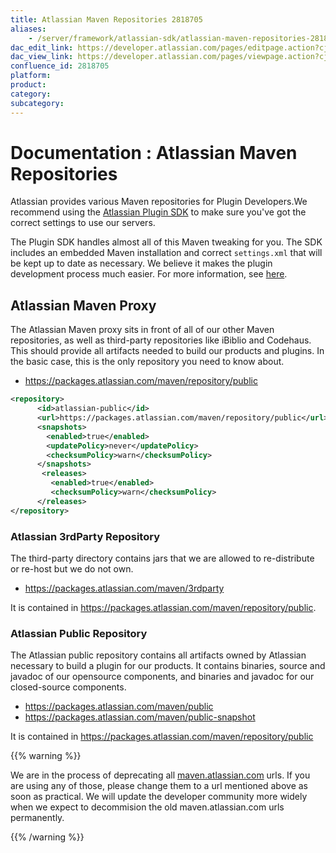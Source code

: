 ```yaml
---
title: Atlassian Maven Repositories 2818705
aliases:
    - /server/framework/atlassian-sdk/atlassian-maven-repositories-2818705.html
dac_edit_link: https://developer.atlassian.com/pages/editpage.action?cjm=wozere&pageId=2818705
dac_view_link: https://developer.atlassian.com/pages/viewpage.action?cjm=wozere&pageId=2818705
confluence_id: 2818705
platform:
product:
category:
subcategory:
---
```

# Documentation : Atlassian Maven Repositories

Atlassian provides various Maven repositories for Plugin Developers.We recommend using the [Atlassian Plugin SDK](/server/framework/atlassian-sdk/working-with-the-sdk-2818723.html) to make sure you've got the correct settings to use our servers.

The Plugin SDK handles almost all of this Maven tweaking for you. The SDK includes an embedded Maven installation and correct `settings.xml` that will be kept up to date as necessary. We believe it makes the plugin development process much easier. For more information, see [here](/server/framework/atlassian-sdk/set-up-the-atlassian-plugin-sdk-and-build-a-project-2818660.html).

## Atlassian Maven Proxy 

The Atlassian Maven proxy sits in front of all of our other Maven repositories, as well as third-party repositories like iBiblio and Codehaus. This should provide all artifacts needed to build our products and plugins. In the basic case, this is the only repository you need to know about.

-   <a href="https://packages.atlassian.com/maven/repository/public" class="uri external-link">https://packages.atlassian.com/maven/repository/public</a>

``` xml
<repository>
      <id>atlassian-public</id>
      <url>https://packages.atlassian.com/maven/repository/public</url>
      <snapshots>
        <enabled>true</enabled>
        <updatePolicy>never</updatePolicy>
        <checksumPolicy>warn</checksumPolicy>
      </snapshots>
       <releases>
         <enabled>true</enabled>
         <checksumPolicy>warn</checksumPolicy>
      </releases>
</repository>
```

### Atlassian 3rdParty Repository

The third-party directory contains jars that we are allowed to re-distribute or re-host but we do not own.

-   <a href="https://packages.atlassian.com/maven/3rdparty" class="uri external-link">https://packages.atlassian.com/maven/3rdparty</a>

It is contained in <a href="https://packages.atlassian.com/maven/repository/public" class="uri external-link">https://packages.atlassian.com/maven/repository/public</a>.

### Atlassian Public Repository

The Atlassian public repository contains all artifacts owned by Atlassian necessary to build a plugin for our products. It contains binaries, source and javadoc of our opensource components, and binaries and javadoc for our closed-source components.

-   <a href="https://packages.atlassian.com/maven/public" class="uri external-link">https://packages.atlassian.com/maven/public</a>
-   <a href="https://packages.atlassian.com/maven/public-snapshot" class="uri external-link">https://packages.atlassian.com/maven/public-snapshot</a>

It is contained in <a href="https://packages.atlassian.com/maven/repository/public" class="uri external-link">https://packages.atlassian.com/maven/repository/public</a>

{{% warning %}}

We are in the process of deprecating all <a href="https://maven.atlassian.com" class="external-link">maven.atlassian.com</a> urls. If you are using any of those, please change them to a url mentioned above as soon as practical. We will update the developer community more widely when we expect to decommision the old maven.atlassian.com urls permanently.

{{% /warning %}}

























